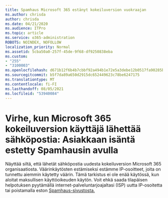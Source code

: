 ```yaml
---
title: Spamhaus Microsoft 365 estänyt kokeiluversion vuokraajan
ms.author: chrisda
author: chrisda
ms.date: 04/21/2020
ms.audience: ITPro
ms.topic: article
ms.service: o365-administration
ROBOTS: NOINDEX, NOFOLLOW
localization_priority: Normal
ms.assetid: 5cba50a0-257f-45de-9f68-df9250838eba
ms.custom:
- "255"
- "3100003"
ms.openlocfilehash: d671b12f6b4b7cbbf92a494b1e72e5a3debe12b0517fa90285b1d4664d5486a4
ms.sourcegitcommit: b5f7da89a650d2915dc652449623c78be6247175
ms.translationtype: MT
ms.contentlocale: fi-FI
ms.lasthandoff: 08/05/2021
ms.locfileid: "53940084"
---
```

# <a name="error-when-a-microsoft-365-trial-user-sends-email-client-host-blocked-using-spamhaus"></a>Virhe, kun Microsoft 365 kokeiluversion käyttäjä lähettää sähköpostia: Asiakkaan isäntä estetty Spamhausin avulla

Näyttää siltä, että lähetät sähköpostia uudesta kokeiluversion Microsoft 365 organisaatiosta. Väärinkäytösten estämiseksi estämme IP-osoitteet, joita on tunnettu aiemmin käytetty väärin. Tämä tarkistus ei ole enää käytössä, kun aloitat maksullisen käyttöoikeuden käytön. Voit ehkä saada tilapäisen helpotuksen pyytämällä internet-palveluntarjoajaltasi (ISP) uutta IP-osoitetta tai poistamalla eston [Spamhaus-sivustosta.](https://go.microsoft.com/fwlink/p/?linkid=123245)

